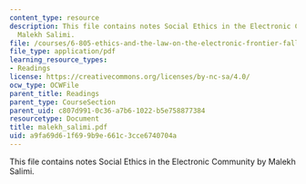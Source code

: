 ```yaml
---
content_type: resource
description: This file contains notes Social Ethics in the Electronic Community by
  Malekh Salimi.
file: /courses/6-805-ethics-and-the-law-on-the-electronic-frontier-fall-2005/a9fa69d61f699b9e661c3cce6740704a_malekh_salimi.pdf
file_type: application/pdf
learning_resource_types:
- Readings
license: https://creativecommons.org/licenses/by-nc-sa/4.0/
ocw_type: OCWFile
parent_title: Readings
parent_type: CourseSection
parent_uid: c807d991-0c36-a7b6-1022-b5e758877384
resourcetype: Document
title: malekh_salimi.pdf
uid: a9fa69d6-1f69-9b9e-661c-3cce6740704a
---
```

This file contains notes Social Ethics in the Electronic Community by Malekh Salimi.